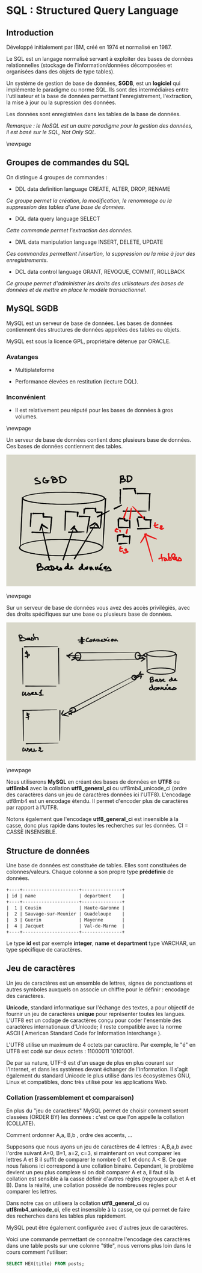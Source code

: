 # SQL : Structured Query Language

## Introduction

Développé initialement par IBM, créé en 1974 et normalisé en 1987.

Le SQL est un langage normalisé servant à exploiter des bases de données relationnelles (stockage de l'information/données décomposées et organisées dans des objets de type tables).

Un système de gestion de base de données, **SGDB**, est un **logiciel** qui implémente le paradigme ou norme SQL. Ils sont des intermédiaires entre l'utilisateur et la base de données permettant l'enregistrement, l'extraction, la mise à jour ou la supression des données.

Les données sont enregistrées dans les tables de la base de données.

*Remarque : le NoSQL est un autre paradigme pour la gestion des données, il est basé sur le SQL, Not Only SQL.*

\newpage

## Groupes de commandes du SQL

On distingue 4 groupes de commandes :

- DDL data definition language
CREATE, ALTER, DROP, RENAME

*Ce groupe permet la création, la modification, le renommage ou la suppression des tables d'une base de données.*

- DQL data query language
SELECT

*Cette commande permet l'extraction des données.*

- DML data manipulation language
INSERT, DELETE, UPDATE

*Ces commandes permettent l'insertion, la suppression ou la mise à jour des enregistrements.*

- DCL data control language
GRANT, REVOQUE, COMMIT, ROLLBACK

*Ce groupe permet d'administrer les droits des utilisateurs des bases de données et de mettre en place le modèle transactionnel.*

## MySQL SGDB

MySQL est un serveur de base de données. Les bases de données contiennent des structures de données appelées des tables ou objets.

MySQL est sous la licence GPL, propriétaire détenue par ORACLE.

### Avatanges

- Multiplateforme

- Performance élevées en restitution (lecture DQL).

### Inconvénient

- Il est relativement peu réputé pour les bases de données à gros volumes.

\newpage

Un serveur de base de données contient donc plusieurs base de données. Ces bases de données contiennent des tables.

![sgdb](images/sgbd.png)

\newpage

Sur un serveur de base de données vous avez des accès privilégiés, avec des droits spécifiques sur une base ou plusieurs base de données.

![sgdb](images/connect.png)

\newpage

Nous utiliserons **MySQL** en créant des bases de données en **UTF8** ou **utf8mb4** avec la collation **utf8_general_ci**  ou utf8mb4_unicode_ci (ordre des caractères dans un jeu de caractères données ici l'UTF8). L'encodage utf8mb4 est un encodage étendu. Il permet d'encoder plus de caractères par rapport à l'UTF8.

Notons également que l'encodage **utf8_general_ci** est insensible à la casse, donc plus rapide dans toutes les recherches sur les données. CI = CASSE INSENSIBLE.

## Structure de données

Une base de données est constituée de tables. Elles sont constituées de colonnes/valeurs. Chaque colonne a son propre type **prédéfinie** de données.

```text
+----+---------------------+---------------+
| id | name                | department    |
+----+---------------------+---------------+
|  1 | Cousin              | Haute-Garonne |
|  2 | Sauvage-sur-Meunier | Guadeloupe    |
|  3 | Guerin              | Mayenne       |
|  4 | Jacquet             | Val-de-Marne  |
+----+---------------------+---------------+
```

Le type **id** est par exemple **integer**, **name** et **department** type VARCHAR, un type spécifique de caractères.

## Jeu de caractères

Un jeu de caractères est un ensemble de lettres, signes de ponctuations et autres symboles auxquels on associe un chiffre pour le définir : encodage des caractères.

**Unicode**, standard informatique sur l'échange des textes, a pour objectif de fournir un jeu de caractères **unique** pour représenter toutes les langues. L'UTF8 est un codage de caractères conçu pour coder l'ensemble des caractères internationaux d'Unicode; il reste compatible avec la norme ASCII ( American Standard Code for Information Interchange ).

L'UTF8 utilise un maximum de 4 octets par caractère. Par exemple, le "é" en UTF8 est codé sur deux octets : 11000011 10101001.

De par sa nature, UTF-8 est d'un usage de plus en plus courant sur l'Internet, et dans les systèmes devant échanger de l'information. Il s'agit également du standard Unicode le plus utilisé dans les écosystèmes GNU, Linux et compatibles, donc très utilisé pour les applications Web.

### Collation (rassemblement et comparaison)

En plus du "jeu de caractères" MySQL permet de choisir comment seront classées (ORDER BY) les données : c'est ce que l'on appelle la collation (COLLATE).

Comment ordonner A,a, B,b , ordre des accents, ...

Supposons que nous ayons un jeu de caractères de 4 lettres : A,B,a,b avec l'ordre suivant A=0, B=1, a=2, c=3, si maintenant on veut comparer les lettres A et B il suffit de comparer le nombre 0 et 1 et donc A < B. Ce que nous faisons ici correspond à une collation binaire. Cependant, le problème devient un peu plus complexe si on doit comparer A et a, il faut si la collation est sensible à la casse définir d'autres règles (regrouper a,b et A et B). Dans la réalité, une collation possède de nombreuses règles pour comparer les lettres.

Dans notre cas on utilisera la collation **utf8_general_ci** ou **utf8mb4_unicode_ci**, elle est insensible à la casse, ce qui permet de faire des recherches dans les tables plus rapidement.

MySQL peut être également configurée avec d'autres jeux de caractères.

Voici une commande permettant de connnaitre l'encodage des caractères dans une table posts sur une colonne "title", nous verrons plus loin dans le cours comment l'utiliser:

```sql
SELECT HEX(title) FROM posts;
```
